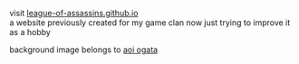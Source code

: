 visit [league-of-assassins.github.io](https://league-of-assassins.github.io/)  
a website previously created for my game clan now just trying to improve it as a hobby

background image belongs to [aoi ogata](https://www.artstation.com/aoiogata)
